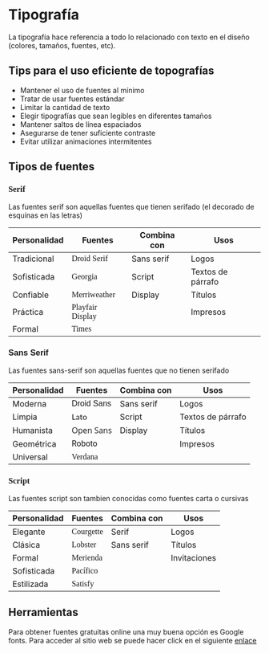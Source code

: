 # Tipografía

La tipografía hace referencia a todo lo relacionado con texto en el diseño (colores, tamaños, fuentes, etc).

## Tips para el uso eficiente de topografías

- Mantener el uso de fuentes al mínimo
- Tratar de usar fuentes estándar
- Limitar la cantidad de texto
- Elegir tipografías que sean legibles en diferentes tamaños
- Mantener saltos de línea espaciados
- Asegurarse de tener suficiente contraste
- Evitar utilizar animaciones intermitentes

## Tipos de fuentes

<style>
@import url('https://fonts.googleapis.com/css2?family=Courgette&display=swap');
@import url('https://fonts.googleapis.com/css2?family=Merriweather:wght@300&display=swap');
@import url('https://fonts.googleapis.com/css2?family=Playfair+Display&display=swap');
@import url('https://fonts.googleapis.com/css2?family=Lato&display=swap');
@import url('https://fonts.googleapis.com/css2?family=Open+Sans&display=swap');
@import url('https://fonts.googleapis.com/css2?family=Roboto&display=swap');
@import url('https://fonts.googleapis.com/css2?family=Lobster&display=swap');
@import url('https://fonts.googleapis.com/css2?family=Merienda&display=swap');
@import url('https://fonts.googleapis.com/css2?family=Pacifico&display=swap');
@import url('https://fonts.googleapis.com/css2?family=Satisfy&display=swap');
</style>

### <span style="font-family: serif; font-weight: bold">Serif</span>

Las fuentes serif son aquellas fuentes que tienen serifado (el decorado de esquinas en las letras)

| Personalidad | Fuentes | Combina con | Usos |
| ------------ | ------- | ----------- | ---- |
| Tradicional | <span style="font-family: Droid">Droid Serif</span> | Sans serif | Logos |
| Sofisticada | <span style="font-family: Georgia">Georgia</span> | Script | Textos de párrafo |
| Confiable | <span style="font-family: 'Merriweather', serif">Merriweather</span> | Display | Títulos |
| Práctica | <span style="font-family: 'Playfair Display', serif">Playfair Display</span> |   | Impresos |
| Formal | <span style="font-family: Times">Times</span> |   |   |

### <span style="font-family: sans-serif; font-weight: bold">Sans Serif</span>

Las fuentes sans-serif son aquellas fuentes que no tienen serifado

| Personalidad | Fuentes | Combina con | Usos |
| ------------ | ------- | ----------- | ---- |
| Moderna | <span style="font-family: sans-serif">Droid Sans</span> | Sans serif | Logos |
| Limpia | <span style="font-family: 'Lato', sans-serif;">Lato</span> | Script | Textos de párrafo |
| Humanista | <span style="font-family: 'Open Sans', sans-serif">Open Sans</span> | Display | Títulos |
| Geométrica | <span style="font-family: 'Roboto', sans-serif">Roboto</span> |   | Impresos |
| Universal | <span style="font-family: Verdana">Verdana</span> |   |   |

### <span style="font-family: 'Courgette', cursive; font-weight: bold">Script</span>

Las fuentes script son tambien conocidas como fuentes carta o cursivas

| Personalidad | Fuentes | Combina con | Usos |
| ------------ | ------- | ----------- | ---- |
| Elegante | <span style="font-family: 'Courgette'">Courgette</span> | Serif | Logos |
| Clásica | <span style="font-family: 'Lobster'">Lobster</span> | Sans serif | Títulos |
| Formal | <span style="font-family: 'Merienda'">Merienda</span> |   | Invitaciones |
| Sofisticada | <span style="font-family: 'Pacifico'">Pacífico</span> |   |  |
| Estilizada | <span style="font-family: 'Satisfy'">Satisfy</span> |   |   |

## Herramientas

Para obtener fuentes gratuitas online una muy buena opción es Google fonts. Para acceder al sitio web se puede hacer click en el siguiente [enlace](https://fonts.google.com)
